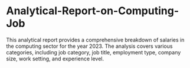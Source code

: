 # Analytical-Report-on-Computing-Job
This analytical report provides a comprehensive breakdown of salaries in the computing sector for the year 2023. The analysis covers various categories, including job category, job title, employment type, company size, work setting, and experience level.
